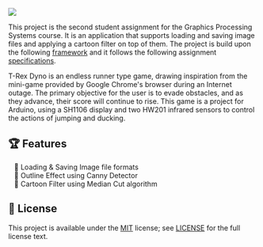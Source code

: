 <!--- insert project logo here -->
![](./assets/screenshots/logo.png)

<!--- general description of the project -->
This project is the second student assignment for the Graphics Processing Systems course. It is an application that supports loading and saving image files and applying a cartoon filter on top of them. The project is build upon the following [framework](https://github.com/UPB-Graphics/gfx-framework) and it follows the following assignment [specifications](https://ocw.cs.pub.ro/courses/spg/teme/2022/02).

T-Rex Dyno is an endless runner type game, drawing inspiration from the mini-game provided by Google Chrome's browser during an Internet outage. The primary objective for the user is to evade obstacles, and as they advance, their score will continue to rise.
This game is a project for Arduino, using a SH1106 display and two HW201 infrared sensors to control the actions of jumping and ducking.

## :trophy: Features
  &nbsp;&nbsp; :small_orange_diamond: Loading & Saving Image file formats  
  &nbsp;&nbsp; :small_orange_diamond: Outline Effect using Canny Detector  
  &nbsp;&nbsp; :small_orange_diamond: Cartoon Filter using Median Cut algorithm

## :page_facing_up: License
This project is available under the [MIT][ref-mit] license; see [LICENSE](LICENSE) for the full license text.

[ref-mit]:              https://opensource.org/licenses/MIT
